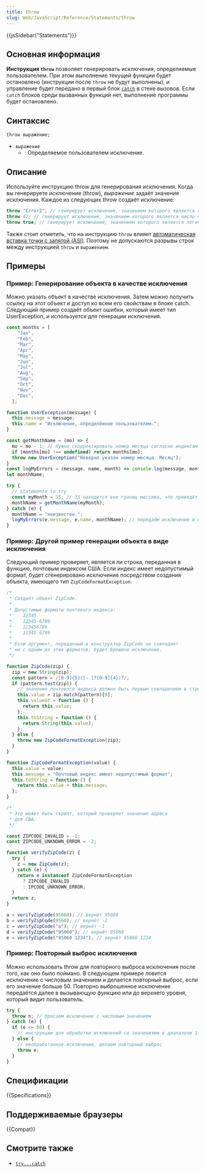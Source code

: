 ```yaml
---
title: throw
slug: Web/JavaScript/Reference/Statements/throw
---
```


{{jsSidebar("Statements")}}

## Основная информация

**Инструкция `throw`** позволяет генерировать исключения, определяемые пользователем. При этом выполнение текущей функции будет остановлено (инструкции после `throw` не будут выполнены), и управление будет передано в первый блок [`catch`](/ru/docs/Web/JavaScript/Reference/Statements/try...catch) в стеке вызовов. Если `catch` блоков среди вызванных функций нет, выполнение программы будет остановлено.

## Синтаксис

```
throw выражение;
```

- `выражение`
  - : Определяемое пользователем исключение.

## Описание

Используйте инструкцию throw для генерирования исключения. Когда вы генерируете исключение (throw), _выражение_ задаёт значение исключения. Каждое из следующих throw создаёт исключение:

```js
throw "Error2"; // генерирует исключение, значением которого является строка
throw 42; // генерирует исключение, значением которого является число 42
throw true; // генерирует исключение, значением которого является логическое значение true
```

Также стоит отметить, что на инструкцию `throw` влияет [автоматическая вставка точки с запятой (ASI)](/ru/docs/Web/JavaScript/Reference/Lexical_grammar#Automatic_semicolon_insertion). Поэтому не допускаются разрывы строк между инструкцией `throw` и `выражением`.

## Примеры

### Пример: Генерирование объекта в качестве исключения

Можно указать объект в качестве исключения. Затем можно получить ссылку на этот объект и доступ ко всем его свойствам в блоке catch. Следующий пример создаёт объект ошибки, который имеет тип UserException, и используется для генерации исключения.

```js
const months = [
    "Jan",
    "Feb",
    "Mar",
    "Apr",
    "May",
    "Jun",
    "Jul",
    "Aug",
    "Sep",
    "Oct",
    "Nov",
    "Dec",
  ];

function UserException(message) {
  this.message = message;
  this.name = "Исключение, определённое пользователем.";
}

const getMonthName = (mo) => {
  mo = mo - 1; // Нужно скорректировать номер месяца согласно индексам массива (1 = Jan, 12 = Dec)
  if (months[mo] !== undefined) return months[mo];
  throw new UserException("Неверно указан номер месяца. Месяц");
}
const logMyErrors = (message, name, month) => console.log(message, month, name)
let monthName;

try {
  // statements to try
  const myMonth = 15; // 15 находится вне границ массива, что приведёт к исключению
  monthName = getMonthName(myMonth);
} catch (e) {
  monthName = "неизвестен.";
  logMyErrors(e.message, e.name, monthName); // передаём исключение в обработчик ошибок
}
```

### Пример: Другой пример генерации объекта в виде исключения

Следующий пример проверяет, является ли строка, переданная в функцию, почтовым индексом США. Если индекс имеет недопустимый формат, будет сгенерировано исключение посредством создания объекта, имеющего тип `ZipCodeFormatException`.

```js
/*
 * Создаёт объект ZipCode.
 *
 * Допустимые форматы почтового индекса:
 *    12345
 *    12345-6789
 *    123456789
 *    12345 6789
 *
 * Если аргумент, переданный в конструктор ZipCode не совпадает
 * ни с одним из этих форматов, будет брошено исключение.
 */

function ZipCode(zip) {
  zip = new String(zip);
  const pattern = /[0-9]{5}([- ]?[0-9]{4})?/;
  if (pattern.test(zip)) {
    // значение почтового индекса должно быть первым совпадением в строке
    this.value = zip.match(pattern)[0];
    this.valueOf = function () {
      return this.value;
    };
    this.toString = function () {
      return String(this.value);
    };
  } else {
    throw new ZipCodeFormatException(zip);
  }
}

function ZipCodeFormatException(value) {
  this.value = value;
  this.message = "Почтовый индекс имеет недопустимый формат";
  this.toString = function () {
    return this.value + this.message;
  };
}

/*
 * Это может быть скрипт, который проверяет значение адреса
 * для США.
 */

const ZIPCODE_INVALID = -1;
const ZIPCODE_UNKNOWN_ERROR = -2;

function verifyZipCode(z) {
  try {
    z = new ZipCode(z);
  } catch (e) {
    return e instanceof ZipCodeFormatException
      ? ZIPCODE_INVALID
      : IPCODE_UNKNOWN_ERROR;
  }
  return z;
}

a = verifyZipCode(95060); // вернёт 95060
b = verifyZipCode(9560); // вернёт -1
c = verifyZipCode("a"); // вернёт -1
d = verifyZipCode("95060"); // вернёт 95060
e = verifyZipCode("95060 1234"); // вернёт 95060 1234
```

### Пример: Повторный выброс исключения

Можно использовать throw для повторного выброса исключения после того, как оно было поймано. В следующем примере ловится исключение с числовым значением и делается повторный выброс, если его значение больше 50. Повторно выброшенное исключение передаётся далее в вызывающую функцию или до верхнего уровня, который видит пользователь.

```js
try {
  throw n; // бросаем исключение с числовым значением
} catch (e) {
  if (e <= 50) {
    // инструкции для обработки исключений со значениями в диапазоне 1-50
  } else {
    // необработанное исключение, делаем повторный выброс
    throw e;
  }
}
```

## Спецификации

{{Specifications}}

## Поддерживаемые браузеры

{{Compat}}

## Смотрите также

- [`try...catch`](/ru/docs/Web/JavaScript/Reference/Statements/try...catch)
